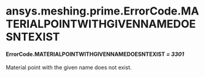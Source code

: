 # ansys.meshing.prime.ErrorCode.MATERIALPOINTWITHGIVENNAMEDOESNTEXIST



#### ErrorCode.MATERIALPOINTWITHGIVENNAMEDOESNTEXIST *= 3301*

Material point with the given name does not exist.

<!-- !! processed by numpydoc !! -->

